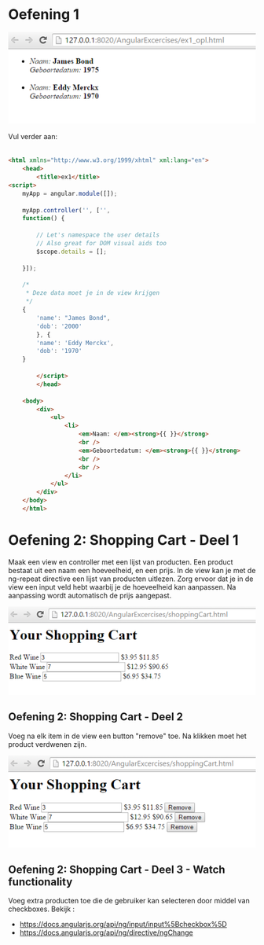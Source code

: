 # Oefening 1

![oefening 1](oef1.PNG)

Vul verder aan:
```html

<html xmlns="http://www.w3.org/1999/xhtml" xml:lang="en">
	<head>
		<title>ex1</title>
<script>
	myApp = angular.module([]);

	myApp.controller('', ['',
	function() {

		// Let's namespace the user details
		// Also great for DOM visual aids too
		$scope.details = [];

	}]); 
	
	/*
	 * Deze data moet je in de view krijgen
	 */
	{
		'name': "James Bond",
		'dob': '2000'
		}, {
		'name': 'Eddy Merckx',
		'dob': '1970'
	}

		</script>
		</head>

	<body>
		<div>
			<ul>
				<li>
					<em>Naam: </em><strong>{{ }}</strong>
					<br />
					<em>Geboortedatum: </em><strong>{{ }}</strong>
					<br />
					<br />
				</li>
			</ul>
		</div>
	</body>
	</html>
```


# Oefening 2: Shopping Cart - Deel 1

Maak een view en controller met een lijst van producten. Een product bestaat uit een naam
een hoeveelheid, en een prijs. In de view kan je met de ng-repeat directive een lijst van producten uitlezen.
Zorg ervoor dat je in de view een input veld hebt waarbij je de hoeveelheid kan aanpassen. Na aanpassing
wordt automatisch de prijs aangepast.


![oef Shopping Cart](oef2_shoppingCart.PNG)


## Oefening 2: Shopping Cart - Deel 2

Voeg na elk item in de view een button "remove" toe. Na klikken moet het product 
verdwenen zijn.

![oef Shopping Cart](oef2_shoppingCart_remove.PNG)

## Oefening 2: Shopping Cart - Deel 3 - Watch functionality

Voeg extra producten toe die de gebruiker kan selecteren door middel van 
checkboxes. Bekijk : 

* https://docs.angularjs.org/api/ng/input/input%5Bcheckbox%5D
* https://docs.angularjs.org/api/ng/directive/ngChange




 